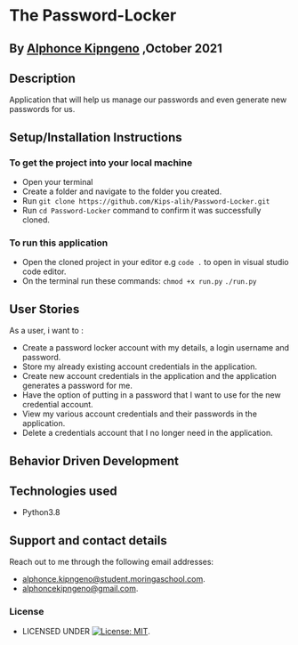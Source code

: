 # The Password-Locker

## By [Alphonce Kipngeno](https://github.com/Kips-alih) ,October 2021

## Description

Application that will help us manage our passwords and even generate new passwords for us.

## Setup/Installation Instructions

### To get the project into your local machine

* Open your terminal
* Create a folder and navigate to the folder you created.
* Run `git clone https://github.com/Kips-alih/Password-Locker.git`
* Run `cd Password-Locker` command to confirm it was successfully cloned.

### To run this application

* Open the cloned project in your editor e.g `code .` to open in visual studio code editor.
* On the terminal run these commands:
`chmod +x run.py`
`./run.py`

## User Stories

As a user, i want to :

* Create a password locker account with my details, a login username and password.
* Store my already existing account credentials in the application.
* Create new account credentials in the application and the application generates a password for me.
* Have the option of putting in a password that I want to use for the new credential account.
* View my various account credentials and their passwords in the application.
* Delete a credentials account that I no longer need in the application.

## Behavior Driven Development

## Technologies used

* Python3.8

## Support and contact details

Reach out to me through the following email addresses:

* alphonce.kipngeno@student.moringaschool.com.
* alphoncekipngeno@gmail.com.

### License

* LICENSED UNDER  [![License: MIT](https://img.shields.io/badge/License-MIT-yellow.svg)](LICENSE).
